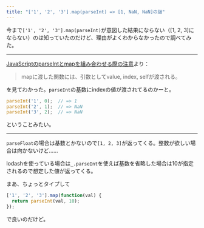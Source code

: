 ```yaml
---
title: "['1', '2', '3'].map(parseInt) => [1, NaN, NaN]の謎"
---
```

今まで`['1', '2', '3'].map(parseInt)`が意図した結果にならない（[1, 2, 3]にならない）のは知っていたのだけど、理由がよくわからなかったので調べてみた。

---

[JavaScriptのparseIntとmapを組み合わせる際の注意](http://subtech.g.hatena.ne.jp/mala/20080627/1214557471)より：

> mapに渡した関数には、引数としてvalue, index, selfが渡される。

を見てわかった。`parseInt`の基数にindexの値が渡されてるのかーと。

```js
parseInt('1', 0);  // => 1
parseInt('2', 1);  // => NaN
parseInt('3', 2);  // => NaN
```

ということみたい。

---

`parseFloat`の場合は基数とかないので`[1, 2, 3]`が返ってくる。整数が欲しい場合は向かないけど……

lodashを使っている場合は`_.parseInt`を使えば基数を省略した場合は10が指定されるので想定した値が返ってくる。

まあ、ちょっとタイプして

```js
['1', '2', '3'].map(function(val) {
  return parseInt(val, 10);
});
```

で良いのだけど。
